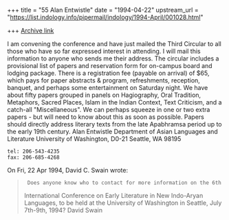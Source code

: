 +++
title = "55 Alan Entwistle"
date = "1994-04-22"
upstream_url = "https://list.indology.info/pipermail/indology/1994-April/001028.html"

+++
[Archive link](https://list.indology.info/pipermail/indology/1994-April/001028.html)

I am convening the conference and have just mailed the Third Circular to 
all those who have so far expressed interest in attending. I will mail 
this information to anyone who sends me their address. The circular 
includes a provisional list of papers and reservation form for on-campus 
board and lodging package. 
	There is a registration fee (payable on arrival) of $65, which 
pays for paper abstracts & program, refreshments, reception, banquet, 
and perhaps some entertainment on Saturday night. 
	We have about fifty papers grouped in panels on Hagiography, 
Oral Tradition, Metaphors, Sacred Places, Islam in the Indian Context, 
Text Criticism, and a catch-all "Miscellaneous". We can perhaps squeeze 
in one or two extra papers - but will need to know about this as soon as 
possible. Papers should directly address literary texts from the late
Apabhramsa period up to the early 19th century.
	Alan Entwistle
	Department of Asian Languages and Literature
	University of Washington, D0-21
	Seattle, WA 98195

	tel: 206-543-4235
	fax: 206-685-4268 

On Fri, 22 Apr 1994, David C. Swain wrote:

>      Does anyone know who to contact for more information on the 6th
> International Conference on Early Literature in New Indo-Aryan Languages, to
> be held at the University of Washington in Seattle, July 7th-9th, 1994?
> 	David Swain
> 	
> 
>  
> 





